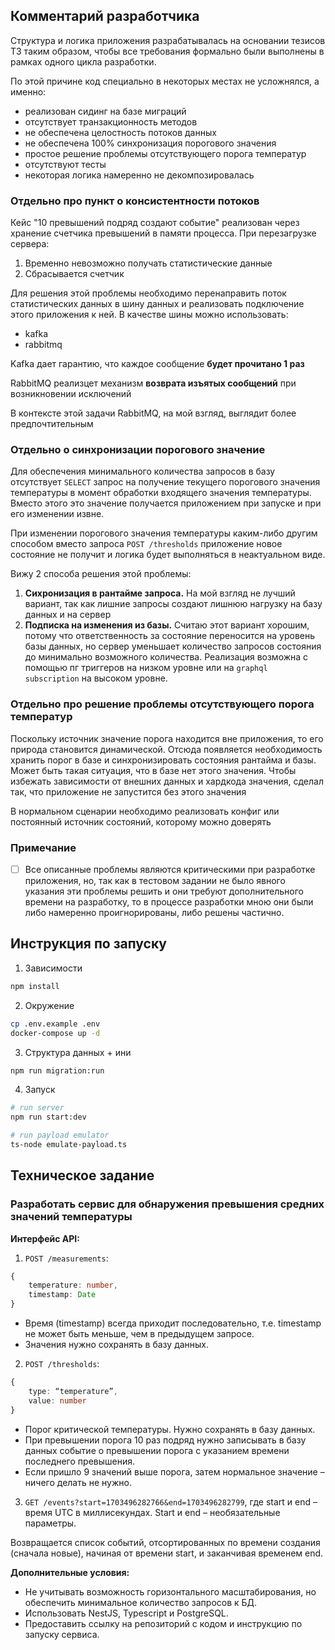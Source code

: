## Комментарий разработчика

Структура и логика приложения разрабатывалась на основании тезисов ТЗ таким образом, чтобы все требования формально были выполнены в рамках одного цикла разработки.

По этой причине код специально в некоторых местах не усложнялся, а именно:

- реализован сидинг на базе миграций
- отсутствует транзакционность методов
- не обеспечена целостность потоков данных
- не обеспечена 100% синхронизация порогового значения
- простое решение проблемы отсутствующего порога температур
- отсутствуют тесты
- некоторая логика намеренно не декомпозировалась

### Отдельно про пункт о консистентности потоков

Кейс "10 превышений подряд создают событие" реализован через хранение счетчика превышений в памяти процесса. При перезагрузке сервера:

1. Временно невозможно получать статистические данные
2. Сбрасывается счетчик

Для решения этой проблемы необходимо перенаправить поток статистических данных в шину данных и реализовать подключение этого приложения к ней. В качестве шины можно использовать:

- kafka
- rabbitmq

Kafka дает гарантию, что каждое сообщение **будет прочитано 1 раз**

RabbitMQ реализцет механизм **возврата изъятых сообщений** при возникновении исключений

В контексте этой задачи RabbitMQ, на мой взгляд, выглядит более предпочтительным

### Отдельно о синхронизации порогового значение

Для обеспечения минимального количества запросов в базу отсутствует `SELECT` запрос на получение текущего порогового значения температуры в момент обработки входящего значения температуры. Вместо этого это значение получается приложением при запуске и при его изменении извне.

При изменении порогового значения температуры каким-либо другим способом вместо запроса `POST /thresholds` приложение новое состояние не получит и логика будет выполняться в неактуальном виде.

Вижу 2 способа решения этой проблемы:

1. **Сихронизация в рантайме запроса.** На мой взгляд не лучший вариант, так как лишние запросы создают лишнюю нагрузку на базу данных и на сервер
2. **Подписка на изменения из базы.** Считаю этот вариант хорошим, потому что ответственность за состояние переносится на уровень базы данных, но сервер уменьшает количество запросов состояния до минимально возможного количества. Реализация возможна с помощью пг триггеров на низком уровне или на `graphql subscription` на высоком уровне.

### Отдельно про решение проблемы отсутствующего порога температур

Поскольку источник значение порога находится вне приложения, то его природа становится динамической. Отсюда появляется необходимость хранить порог в базе и синхронизировать состояния рантайма и базы. Может быть такая ситуация, что в базе нет этого значения. Чтобы избежать зависимости от внешних данных и хардкода значения, сделал так, что приложение не запустится без этого значения

В нормальном сценарии необходимо реализовать конфиг или постоянный источник состояний, которому можно доверять


### Примечание

* [ ] Все описанные проблемы являются критическими при разработке приложения, но, так как в тестовом задании не было явного указания эти проблемы решить и они требуют дополнительного времени на разработку, то в процессе разработки мною они были либо намеренно проигнорированы, либо решены частично.

## Инструкция по запуску

1. Зависимости

```bash
npm install
```

2. Окружение

```bash
cp .env.example .env
docker-compose up -d
```

3. Структура данных + ини

```bash
npm run migration:run
```

4. Запуск

```bash
# run server
npm run start:dev

# run payload emulator
ts-node emulate-payload.ts
```

## Техническое задание

### Разработать сервис для обнаружения превышения средних значений температуры

**Интерфейс API:**

1. `POST /measurements`:

```typescript
{
	temperature: number,
	timestamp: Date
}
```

- Время (timestamp) всегда приходит последовательно, т.е. timestamp не может быть
  меньше, чем в предыдущем запросе.
- Значения нужно сохранять в базу данных.

2. `POST /thresholds`:

```typescript
{
	type: “temperature”,
	value: number
}
```

- Порог критической температуры. Нужно сохранять в базу данных.
- При превышении порога 10 раз подряд нужно записывать в базу данных событие о
  превышении порога с указанием времени последнего превышения.
- Если пришло 9 значений выше порога, затем нормальное значение – ничего делать не
  нужно.

3. `GET /events?start=1703496282766&end=1703496282799`, где start и end – время UTC в миллисекундах. Start и end – необязательные параметры.

Возвращается список событий, отсортированных по времени создания (сначала новые),
начиная от времени start, и заканчивая временем end.

**Дополнительные условия:**

- Не учитывать возможность горизонтального масштабирования, но обеспечить минимальное
  количество запросов к БД.
- Использовать NestJS, Typescript и PostgreSQL.
- Предоставить ссылку на репозиторий с кодом и инструкцию по запуску сервиса.
